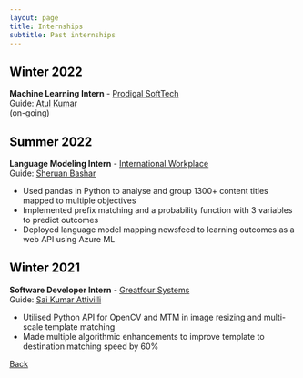 ```yaml
---
layout: page
title: Internships
subtitle: Past internships
---
```


## <a style="color: black">Winter 2022</a>
**Machine Learning Intern** - [Prodigal SoftTech](https://www.prodigaltech.com/)  
Guide: [Atul Kumar](https://in.linkedin.com/in/atul-kumar-9366117b)  
(on-going)

## <a style="color: black">Summer 2022</a>
**Language Modeling Intern** - [International Workplace](https://www.internationalworkplace.com/)  
Guide: [Sheruan Bashar](https://www.linkedin.com/in/sheruan-bashar-6b2517160/)
- Used pandas in Python to analyse and group 1300+ content titles mapped to multiple objectives
- Implemented prefix matching and a probability function with 3 variables to predict outcomes
- Deployed language model mapping newsfeed to learning outcomes as a web API using Azure ML

## <a style="color: black">Winter 2021</a>
**Software Developer Intern** - [Greatfour Systems](https://greatfour.com/)  
Guide: [Sai Kumar Attivilli](https://in.linkedin.com/in/sai-kumar-attivilli-368521b1)
- Utilised Python API for OpenCV and MTM in image resizing and multi-scale template matching
- Made multiple algorithmic enhancements to improve template to destination matching speed by 60%

[Back](..)